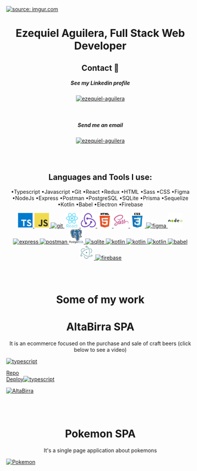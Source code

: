 

<a href="https://imgur.com/mvHT3Rv"><img src="https://i.imgur.com/mvHT3Rv.jpg" title="source: imgur.com" /></a>
<h1 align="center">Ezequiel Aguilera, Full Stack Web Developer</h1>
<h2 align="center">Contact 💌 </h2>
<p align="left">
 
<h5 align="center" >See my Linkedin profile</h5>  <div align="center" > <a  href="https://linkedin.com/in/ezequiel-aguilera" target="_blank"> <img  align="center" src="https://raw.githubusercontent.com/rahuldkjain/github-profile-readme-generator/master/src/images/icons/Social/linked-in-alt.svg" alt="ezequiel-aguilera" height="30" width="40" /></a></div>  
<br></br>

<h5 align="center" >Send me an email</h5> <div align="center" > <a href="mailto:ezequielaguilera@live.com" target="_blank"><img align="center" src="https://cdn.worldvectorlogo.com/logos/gmail-icon-2.svg" alt="ezequiel-aguilera" height="40" width="40" /></a>
</div>  

   
  <br></br>
 
</p><h2 align="center">Languages and Tools I use:</h2><p align="left"> 
 
<div align="center">
•Typescript
•Javascript
•Git
•React
•Redux
•HTML
•Sass
•CSS
•Figma
•NodeJs 
•Express
•Postman
•PostgreSQL
•SQLite
•Prisma
•Sequelize
•Kotlin
•Babel
•Electron
•Firebase

</div>

<div align="center" >

 
<a href="https://www.typescriptlang.org/" target="_blank"> <img src="https://raw.githubusercontent.com/devicons/devicon/master/icons/typescript/typescript-original.svg" alt="typescript" width="40" height="40" /> </a>    <a href="https://developer.mozilla.org/en-US/docs/Web/JavaScript" target="_blank"> <img src="https://raw.githubusercontent.com/devicons/devicon/master/icons/javascript/javascript-original.svg" alt="javascript" width="40" height="40" /> </a>    <a href="https://git-scm.com/" target="_blank"> <img src="https://www.vectorlogo.zone/logos/git-scm/git-scm-icon.svg" alt="git" width="40" height="40" /> </a>    <a href="https://reactjs.org/" target="_blank"> <img src="https://raw.githubusercontent.com/devicons/devicon/master/icons/react/react-original-wordmark.svg" alt="react" width="40" height="40" /> </a>    <a href="https://redux.js.org" target="_blank"> <img src="https://raw.githubusercontent.com/devicons/devicon/master/icons/redux/redux-original.svg" alt="redux" width="40" height="40" /> </a>    <a href="https://www.w3.org/html/" target="_blank"> <img src="https://raw.githubusercontent.com/devicons/devicon/master/icons/html5/html5-original-wordmark.svg" alt="html5" width="40" height="40" /> </a>    <a href="https://sass-lang.com" target="_blank"> <img src="https://raw.githubusercontent.com/devicons/devicon/master/icons/sass/sass-original.svg" alt="sass" width="40" height="40" /> </a>    <a href="https://www.w3schools.com/css/" target="_blank"> <img src="https://raw.githubusercontent.com/devicons/devicon/master/icons/css3/css3-original-wordmark.svg" alt="css3" width="40" height="40" /> </a>    <a href="https://www.figma.com/" target="_blank"><img src="https://www.vectorlogo.zone/logos/figma/figma-icon.svg" alt="figma" width="40" height="40" /> </a>    <a href="https://nodejs.org" target="_blank"> <img src="https://raw.githubusercontent.com/devicons/devicon/master/icons/nodejs/nodejs-original-wordmark.svg" alt="nodejs" width="40" height="40" /> </a>    <a href="https://expressjs.com" target="_blank"><img src="https://www.nextontop.com/assets/img/services/web/expressjs.svg" background-color="#ffffff" alt="express" width="50" height="50" /> </a>    <a href="https://postman.com" target="_blank"> <img src="https://www.vectorlogo.zone/logos/getpostman/getpostman-icon.svg" alt="postman" width="40" height="40" /> </a>    <a href="https://www.postgresql.org" target="_blank"> <img src="https://raw.githubusercontent.com/devicons/devicon/master/icons/postgresql/postgresql-original-wordmark.svg" alt="postgresql" width="40" height="40" /> </a>    <a href="https://www.sqlite.org/" target="_blank"> <img src="https://www.vectorlogo.zone/logos/sqlite/sqlite-icon.svg" alt="sqlite" width="40" height="40" /> </a>    <a href="https://www.prisma.io/" target="_blank"> <img src="https://images.tute.io/tute/topic/prisma.png"  alt="kotlin" width="50" height="50" /> </a>    <a href="https://sequelize.org/" target="_blank"> <img src="https://static-00.iconduck.com/assets.00/file-type-sequelize-icon-443x512-ck0z81j3.png" alt="kotlin" width="40" height="40" /> </a>    <a href="https://kotlinlang.org" target="_blank"> <img src="https://www.vectorlogo.zone/logos/kotlinlang/kotlinlang-icon.svg" alt="kotlin" width="40" height="40" /> </a>    <a href="https://babeljs.io/" target="_blank"><img src="https://d33wubrfki0l68.cloudfront.net/7a197cfe44548cc1a3f581152af70a3051e11671/78df8/img/babel.svg" background-color="white" alt="babel" width="50" height="50" margin-top="100px" /> </a>    <a href="https://www.electronjs.org" target="_blank"> <img src="https://raw.githubusercontent.com/devicons/devicon/master/icons/electron/electron-original.svg" alt="electron" width="40" height="40" /> </a>    <a href="https://firebase.google.com/" target="_blank"><img src="https://www.vectorlogo.zone/logos/firebase/firebase-icon.svg" alt="firebase" width="40" height="40" /> </a>



 
 
</div>
  <br></br>
<h1 align="center" >Some of my work</h1>

<h1 align="center" > AltaBirra SPA</h1>
<div align="center" >It is an ecommerce focused on the purchase and sale of craft beers (click below to see a video)</div>
      
<a href="https://github.githubassets.com/images/modules/logos_page/GitHub-Mark.png" target="_blank"><img src="https://i.imgur.com/lbDj1Ou.png" alt="typescript" width="70" height="70" />
 <div>Repo</div> </a>
<a href="https://www.typescriptlang.org/" target="_blank">Deploy<img src="https://image.flaticon.com/icons/png/512/1508/1508878.png" alt="typescript" width="70" height="70" /> </a>


[![AltaBirra](https://i.imgur.com/sw0bxEz.jpg)](https://www.youtube.com/watch?v=_pI3rPdwZp0  "AltaBirra")
   <br></br>
    <br></br>
 <h1 align="center" >Pokemon SPA</h1>
<div align="center" >It's a single page application about pokemons</div>



[![Pokemon](https://i.imgur.com/SFIKQKM.jpg)](https://www.youtube.com/watch?v=_pI3rPdwZp0  "Pokemon")


